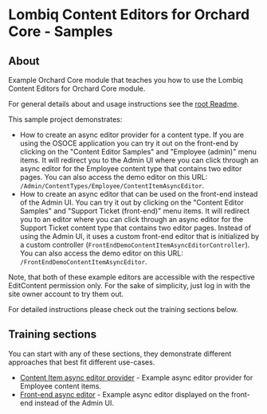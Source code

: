 # Lombiq Content Editors for Orchard Core - Samples

## About

Example Orchard Core module that teaches you how to use the Lombiq Content Editors for Orchard Core module.

For general details about and usage instructions see the [root Readme](../Readme.md).

This sample project demonstrates:

- How to create an async editor provider for a content type. If you are using the OSOCE application you can try it out on the front-end by clicking on the "Content Editor Samples" and "Employee (admin)" menu items. It will redirect you to the Admin UI where you can click through an async editor for the Employee content type that contains two editor pages. You can also access the demo editor on this URL: `/Admin/ContentTypes/Employee/ContentItemAsyncEditor`.
- How to create an async editor that can be used on the front-end instead of the Admin UI. You can try it out by clicking on the "Content Editor Samples" and "Support Ticket (front-end)" menu items. It will redirect you to an editor where you can click through an async editor for the Support Ticket content type that contains two editor pages. Instead of using the Admin UI, it uses a custom front-end editor that is initialized by a custom controller (`FrontEndDemoContentItemAsyncEditorController`). You can also access the demo editor on this URL: `/FrontEndDemoContentItemAsyncEditor`.

Note, that both of these example editors are accessible with the respective EditContent permission only. For the sake of simplicity, just log in with the site owner account to try them out.

For detailed instructions please check out the training sections below.

## Training sections

You can start with any of these sections, they demonstrate different approaches that best fit different use-cases.

- [Content Item async editor provider](Services/EmployeeAsyncEditorProvider.cs) - Example async editor provider for Employee content items.
- [Front-end async editor](Controllers/FrontEndDemoContentItemAsyncEditorController.cs) - Example async editor displayed on the front-end instead of the Admin UI.
